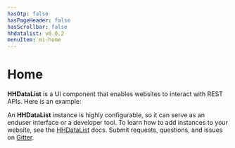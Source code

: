 ```yaml
---
hasOtp: false
hasPageHeader: false
hasScrollbar: false
hhdatalist: v0.0.2
menuItem: mi-home
---
```


# Home

<div class='row justify-content-center'>
<div class='col-12 col-md-11 col-lg-10 col-xl-9'>

<b>HHDataList</b> is a UI component that enables websites to interact with REST APIs. Here is an example:

</div>
</div>

<div class='row justify-content-center my-2'>
<div class='col-12 col-md-11 col-lg-10 col-xl-9'>

<div id="famous-trees-datalist" class="hh-data-list"></div>
<script>
  var options = DLTrees002.options('famous-trees-datalist');
  options.expand.value = true;
  options.processMode.showTool = true;
  options.queryParams.limit.default = 1;
  options.themeDefinition.showTool = true;
  new HHDataList(options);
</script>

</div>
</div>


<div class='row justify-content-center'>
<div class='col-12 col-md-11 col-lg-10 col-xl-9'>

An <b>HHDataList</b> instance is highly configurable, so it can serve as an enduser interface or a developer tool. To learn how to add instances to your website, see the [HHDataList](/en/hhdatalist/v0.0.2/) docs. Submit requests, questions, and issues on [Gitter](https://gitter.im/hagenhaus/hhdatalist).

</div>
</div>